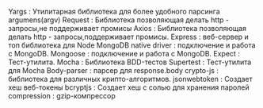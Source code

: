 Yargs : Утилитарная библиотека для более удобного парсинга argumens(argv)
Request : Библиотека позволяющая делать http - запросы,не поддерживает промисы
Axios : Библиотека позволяющая делать http - запросы,поддерживает промисы.
Express : веб-сервер и топ библиотека для Node
MongoDB native driver : подключение и работа с MongoDB.
Mongoose : подключение и работа с MongoDB.
Expect : Тест-утилита.
Mocha : Библиотека BDD-тестов
Supertest : Тест-утилита для Mocha
Body-parser : парсер для response.body
crypto-js : библиотека для различных крипто-алгоритмов.
jsonwebtoken : Создает хеш веб-токены
bcryptjs : Создает хеш с солью для хранения паролей
compression : gzip-компрессор